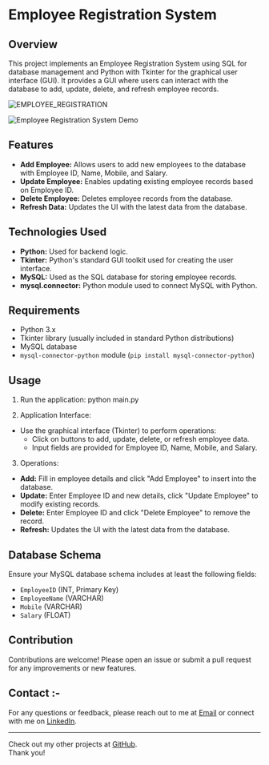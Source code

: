 # Employee Registration System


## Overview
This project implements an Employee Registration System using SQL for database management and Python with Tkinter for the graphical user interface (GUI). It provides a GUI where users can interact with the database to add, update, delete, and refresh employee records.

![EMPLOYEE_REGISTRATION](https://github.com/MohammadFurquan/Mini-Project-of-SQL/assets/113228830/3910d877-e4c2-4d45-8fc5-3bb3563f8dc9)

![Employee Registration System Demo](demo.gif)

## Features
- **Add Employee:** Allows users to add new employees to the database with Employee ID, Name, Mobile, and Salary.
- **Update Employee:** Enables updating existing employee records based on Employee ID.
- **Delete Employee:** Deletes employee records from the database.
- **Refresh Data:** Updates the UI with the latest data from the database.

## Technologies Used
- **Python:** Used for backend logic.
- **Tkinter:** Python's standard GUI toolkit used for creating the user interface.
- **MySQL:** Used as the SQL database for storing employee records.
- **mysql.connector:** Python module used to connect MySQL with Python.

## Requirements
- Python 3.x
- Tkinter library (usually included in standard Python distributions)
- MySQL database
- `mysql-connector-python` module (`pip install mysql-connector-python`)

## Usage
1. Run the application:
python main.py


2. Application Interface:
- Use the graphical interface (Tkinter) to perform operations:
  - Click on buttons to add, update, delete, or refresh employee data.
  - Input fields are provided for Employee ID, Name, Mobile, and Salary.

3. Operations:
- **Add:** Fill in employee details and click "Add Employee" to insert into the database.
- **Update:** Enter Employee ID and new details, click "Update Employee" to modify existing records.
- **Delete:** Enter Employee ID and click "Delete Employee" to remove the record.
- **Refresh:** Updates the UI with the latest data from the database.

## Database Schema
Ensure your MySQL database schema includes at least the following fields:
- `EmployeeID` (INT, Primary Key)
- `EmployeeName` (VARCHAR)
- `Mobile` (VARCHAR)
- `Salary` (FLOAT)

## Contribution 
Contributions are welcome! Please open an issue or submit a pull request for any improvements or new features.

## Contact :-
For any questions or feedback, please reach out to me at [Email](mailto:mdfurquan313@gmail.com) or connect with me on [LinkedIn](https://www.linkedin.com/in/mohammad-furquan-713561234/).

---

Check out my other projects at [GitHub](https://github.com/MohammadFurquan). </br>
Thank you!



